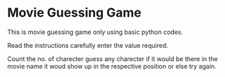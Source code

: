# Movie Guessing Game
This is movie guessing game only using basic python codes.

Read the instructions carefully enter the value required.

Count the no. of charecter guess any charecter if it would be there in the movie name it woud show up in the respective position or else try again. 
